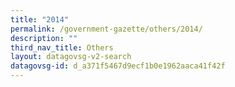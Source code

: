 ```yaml
---
title: "2014"
permalink: /government-gazette/others/2014/
description: ""
third_nav_title: Others
layout: datagovsg-v2-search
datagovsg-id: d_a371f5467d9ecf1b0e1962aaca41f42f
---
```

